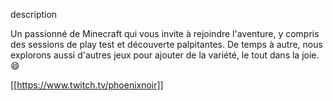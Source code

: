 
description

Un passionné de Minecraft qui vous invite à rejoindre l'aventure, y compris des sessions de play test et découverte palpitantes. De temps à autre, nous explorons aussi d'autres jeux pour ajouter de la variété, le tout dans la joie. 😄

[[https://www.twitch.tv/phoenixnoir]]



